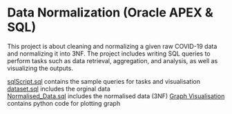 # Data Normalization (Oracle APEX & SQL)

This project is about cleaning and normalizing a given raw COVID-19 data and normalizing it into 3NF. The project includes writing SQL queries to perform tasks such as data retrieval, aggregation, and analysis, as well as visualizing the outputs. 

[sqlScript.sql](https://github.com/carrotpie25/Portfolio/blob/3e47e56337a8f62e6207735b2658fd81b7a1ce17/Covid%2019%20Data%20Normalization/sqlScript.sql) contains the sample queries for tasks and visualisation<br>
[dataset.sql](https://github.com/carrotpie25/Portfolio/blob/d51187c65a3b776c007ee211a119a500e163ed13/Covid%2019%20Data%20Normalization/dataset.sql) includes the orginal data <br>
[Normalised_Data.sql](https://github.com/carrotpie25/Portfolio/blob/bbe66a8db8399e59423baf88af617f913b3679e3/Covid%2019%20Data%20Normalization/Normalized_Data.sql) includes the normalised data (3NF)
[Graph Visualisation](https://github.com/carrotpie25/Portfolio/blob/0b096b180b2adaa09a06d3a339e2b8d413e49bdd/Covid%2019%20Data%20Normalization/Python%20visualisation.ipynb) contains python code for plotting graph

